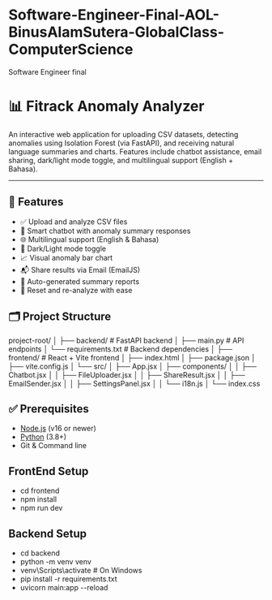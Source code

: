 # Software-Engineer-Final-AOL-BinusAlamSutera-GlobalClass-ComputerScience
Software Engineer final 

# 📊 Fitrack Anomaly Analyzer

An interactive web application for uploading CSV datasets, detecting anomalies using Isolation Forest (via FastAPI), and receiving natural language summaries and charts. Features include chatbot assistance, email sharing, dark/light mode toggle, and multilingual support (English + Bahasa).

---

## 🧩 Features

- ✅ Upload and analyze CSV files
- 💬 Smart chatbot with anomaly summary responses
- 🌐 Multilingual support (English & Bahasa)
- 🌙 Dark/Light mode toggle
- 📈 Visual anomaly bar chart
- 📬 Share results via Email (EmailJS)
- 🧠 Auto-generated summary reports
- 🔁 Reset and re-analyze with ease

## 🗂️ Project Structure
project-root/
│
├── backend/ # FastAPI backend
│ ├── main.py # API endpoints
│ └── requirements.txt # Backend dependencies
│
├── frontend/ # React + Vite frontend
│ ├── index.html
│ ├── package.json
│ ├── vite.config.js
│ └── src/
│ ├── App.jsx
│ ├── components/
│ │ ├── Chatbot.jsx
│ │ ├── FileUploader.jsx
│ │ ├── ShareResult.jsx
│ │ ├── EmailSender.jsx
│ │ ├── SettingsPanel.jsx
│ │ └── i18n.js
│ └── index.css

## ✅ Prerequisites

- [Node.js](https://nodejs.org/) (v16 or newer)
- [Python](https://www.python.org/) (3.8+)
- Git & Command line

## FrontEnd Setup
- cd frontend
- npm install
- npm run dev

## Backend Setup
- cd backend
- python -m venv venv
- venv\Scripts\activate       # On Windows
- pip install -r requirements.txt
- uvicorn main:app --reload
